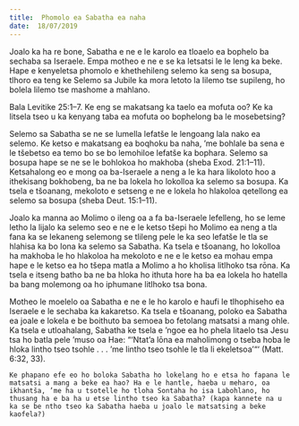 ```yaml
---
title:  Phomolo ea Sabatha ea naha
date:  18/07/2019
---
```


Joalo ka ha re bone, Sabatha e ne e le karolo ea tloaelo ea bophelo ba sechaba sa Iseraele. Empa motheo e ne e se ka letsatsi le le leng ka beke. Hape e kenyeletsa phomolo e khethehileng selemo ka seng sa bosupa, tlhoro ea teng ke Selemo sa Jubile ka mora letoto la lilemo tse supileng, ho bolela lilemo tse mashome a mahlano.

Bala Levitike 25:1–7. Ke eng se makatsang ka taelo ea mofuta oo? Ke ka litsela tseo u ka kenyang taba ea mofuta oo bophelong ba le mosebetsing?

Selemo sa Sabatha se ne se lumella lefatše le lengoang lala nako ea selemo. Ke ketso e makatsang ea boqhoku ba naha, ’me bohlale ba sena e le tšebetso ea temo bo se bo lemohiloe lefatše ka bophara. Selemo sa bosupa hape se ne se le bohlokoa ho makhoba (sheba Exod. 21:1–11). Ketsahalong eo e mong oa ba-Iseraele a neng a le ka hara likoloto hoo a ithekisang bokhobeng, ba ne ba lokela ho lokolloa ka selemo sa bosupa. Ka tsela e tšoanang, mekoloto e setseng e ne e lokela ho hlakoloa qetellong ea selemo sa bosupa (sheba Deut. 15:1–11).

Joalo ka manna ao Molimo o ileng oa a fa ba-Iseraele lefelleng, ho se leme letho la lijalo ka selemo seo e ne e le ketso tšepi ho Molimo ea neng a tla fana ka se lekaneng selemong se tlileng pele le ka seo lefatše le tla se hlahisa ka bo lona ka selemo sa Sabatha. Ka tsela e tšoanang, ho lokolloa ha makhoba le ho hlakoloa ha mekoloto e ne e le ketso ea mohau empa hape e le ketso ea ho tšepa matla a Molimo a ho kholisa litlhoko tsa rōna. Ka tsela e itseng batho ba ne ba hloka ho ithuta hore ha ba ea lokela ho hatella ba bang molemong oa ho iphumane litlhoko tsa bona.

Motheo le moelelo oa Sabatha e ne e le ho karolo e haufi le tlhophiseho ea Iseraele e le sechaba ka kakaretso. Ka tsela e tšoanang, poloko ea Sabatha ea joale e lokela e be boithuto ba semoea bo fetolang matsatsi a mang ohle. Ka tsela e utloahalang, Sabatha ke tsela e ’ngoe ea ho phela litaelo tsa Jesu tsa ho batla pele ’muso oa Hae: “‘Ntat’a lōna ea maholimong o tseba hoba le hloka lintho tseo tsohle . . . ’me lintho tseo tsohle le tla li ekeletsoa’“‘ (Matt. 6:32, 33).

`Ke phapano efe eo ho boloka Sabatha ho lokelang ho e etsa ho fapana le matsatsi a mang a beke ea hao? Ha e le hantle, haeba u meharo, oa ikhantša, ’me ha u tsotelle ho tloha Sontaha ho isa Labohlano, ho thusang ha e ba ha u etse lintho tseo ka Sabatha? (kapa kannete na u ka se be ntho tseo ka Sabatha haeba u joalo le matsatsing a beke kaofela?)`